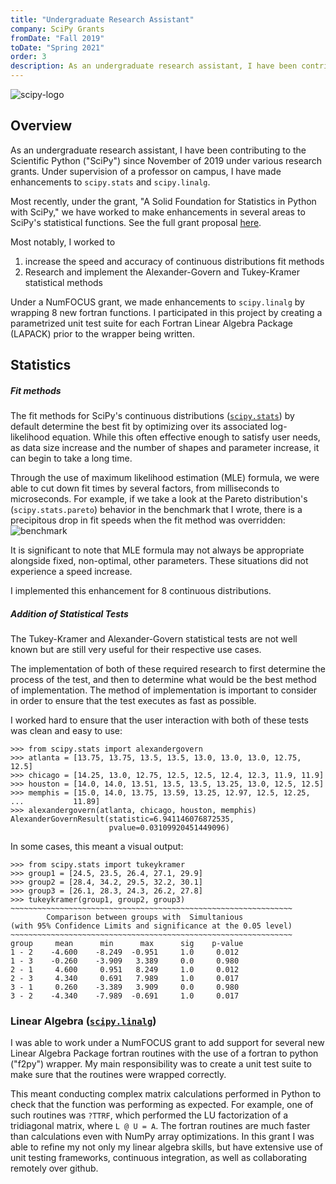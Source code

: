 ```yaml
---
title: "Undergraduate Research Assistant"
company: SciPy Grants
fromDate: "Fall 2019"
toDate: "Spring 2021"
order: 3
description: As an undergraduate research assistant, I have been contributing to the Scientific Python ("SciPy") since November of 2019 under various research grants. 
---
```

![scipy-logo](/scipy-logo-300.png)
## Overview 
As an undergraduate research assistant, I have been contributing to the Scientific Python ("SciPy") since November of 2019 under various research grants. Under supervision of a professor on campus, I have made enhancements to `scipy.stats` and `scipy.linalg`.

Most recently, under the grant, "A Solid Foundation for Statistics in Python with SciPy," we have worked to make enhancements in several areas to SciPy's statistical functions. See the full grant proposal [here](https://warrenweckesser.github.io/czi/scipy-2019-czi-proposal-revised.pdf). 



Most notably, I worked to

  1. increase the speed and accuracy of continuous distributions fit methods
  2. Research and implement the Alexander-Govern and Tukey-Kramer statistical methods



Under a NumFOCUS grant, we made enhancements to `scipy.linalg` by wrapping 8 new fortran functions. I participated in this project by creating a parametrized unit test suite for each Fortran Linear Algebra Package (LAPACK) prior to the wrapper being written. 



## Statistics 

##### Fit methods


The fit methods for SciPy's continuous distributions ([`scipy.stats`](https://docs.scipy.org/doc/scipy/reference/stats.html)) by default determine the best fit by optimizing over its associated log-likelihood equation. While this often effective enough to satisfy user needs, as data size increase and the number of shapes and parameter increase, it can begin to take a long time. 

Through the use of maximum likelihood estimation (MLE) formula, we were able to cut down fit times by several factors, from milliseconds to microseconds. For example, if we take a look at the Pareto distribution's (`scipy.stats.pareto`) behavior in the benchmark that I wrote, there is a precipitous drop in fit speeds when the fit method was overridden:
![benchmark](/benchmark.png)

It is significant to note that MLE formula may not always be appropriate alongside fixed, non-optimal, other parameters. These situations did not experience a speed increase. 

I implemented this enhancement for 8 continuous distributions.

##### Addition of Statistical Tests

The Tukey-Kramer and Alexander-Govern statistical tests are not well known but are still very useful for their respective use cases.

The implementation of both of these required research to first determine the process of the test, and then to determine what would be the best method of implementation. The method of implementation is important to consider in order to ensure that the test executes as fast as possible.

I worked hard to ensure that the user interaction with both of these tests was clean and easy to use:

    >>> from scipy.stats import alexandergovern
    >>> atlanta = [13.75, 13.75, 13.5, 13.5, 13.0, 13.0, 13.0, 12.75, 12.5]
    >>> chicago = [14.25, 13.0, 12.75, 12.5, 12.5, 12.4, 12.3, 11.9, 11.9]
    >>> houston = [14.0, 14.0, 13.51, 13.5, 13.5, 13.25, 13.0, 12.5, 12.5]
    >>> memphis = [15.0, 14.0, 13.75, 13.59, 13.25, 12.97, 12.5, 12.25,
    ...           11.89]
    >>> alexandergovern(atlanta, chicago, houston, memphis)
    AlexanderGovernResult(statistic=6.941146076872535,
                          pvalue=0.03109920451449096)

In some cases, this meant a visual output:

    >>> from scipy.stats import tukeykramer
    >>> group1 = [24.5, 23.5, 26.4, 27.1, 29.9]
    >>> group2 = [28.4, 34.2, 29.5, 32.2, 30.1]
    >>> group3 = [26.1, 28.3, 24.3, 26.2, 27.8]
    >>> tukeykramer(group1, group2, group3)
    ~~~~~~~~~~~~~~~~~~~~~~~~~~~~~~~~~~~~~~~~~~~~~~~~~~~~~~~~~~~~~~~
            Comparison between groups with  Simultanious
    (with 95% Confidence Limits and significance at the 0.05 level)
    ~~~~~~~~~~~~~~~~~~~~~~~~~~~~~~~~~~~~~~~~~~~~~~~~~~~~~~~~~~~~~~~
    group     mean      min      max      sig    p-value
    1 - 2    -4.600    -8.249  -0.951     1.0     0.012
    1 - 3    -0.260    -3.909   3.389     0.0     0.980
    2 - 1     4.600     0.951   8.249     1.0     0.012
    2 - 3     4.340     0.691   7.989     1.0     0.017
    3 - 1     0.260    -3.389   3.909     0.0     0.980
    3 - 2    -4.340    -7.989  -0.691     1.0     0.017



### Linear Algebra ([`scipy.linalg`](https://docs.scipy.org/doc/scipy/reference/linalg.html))

I was able to work under a NumFOCUS grant to add support for several new Linear Algebra Package fortran routines with the use of a fortran to python ("f2py") wrapper. My main responsibility was to create a unit test suite to make sure that the routines were wrapped correctly. 

This meant conducting complex matrix calculations performed in Python to check that the function was performing as expected. For example, one of such routines was `?TTRF`, which performed the LU factorization of a tridiagonal matrix, where `L @ U = A`. The fortran routines are much faster than calculations even with NumPy array optimizations. In this grant I was able to refine my not only my linear algebra skills, but have extensive use of unit testing frameworks, continuous integration, as well as collaborating remotely over github.